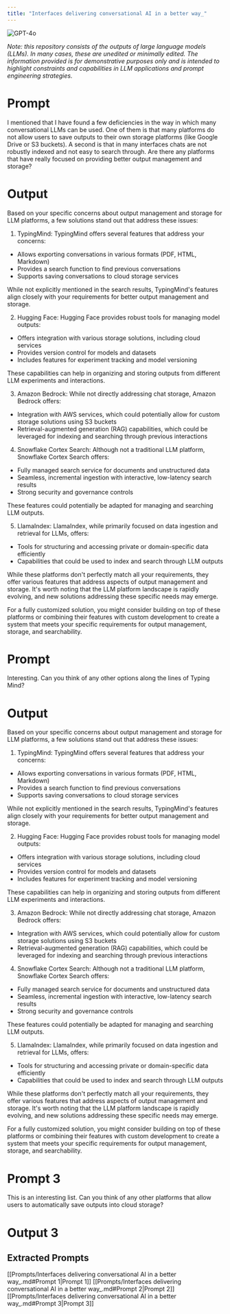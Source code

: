 ```yaml
---
title: "Interfaces delivering conversational AI in a better way_"
---
```

![GPT-4o](https://img.shields.io/badge/GPT--4o-3333FF?style=for-the-badge&logo=openai&logoColor=white)



*Note: this repository consists of the outputs of large language models (LLMs). In many cases, these are unedited or minimally edited. The information provided is for demonstrative purposes only and is intended to highlight constraints and capabilities in LLM applications and prompt engineering strategies.*


# Prompt

I mentioned that I have found a few deficiencies in the way in which many conversational LLMs can be used. One of them is that many platforms do not allow users to save outputs to their own storage platforms (like Google Drive or S3 buckets). A second is that in many interfaces chats are not robustly indexed and not easy to search through. Are there any platforms that have really focused on providing better output management and storage?

# Output

Based on your specific concerns about output management and storage for LLM platforms, a few solutions stand out that address these issues:

1. TypingMind:
TypingMind offers several features that address your concerns:
- Allows exporting conversations in various formats (PDF, HTML, Markdown)
- Provides a search function to find previous conversations
- Supports saving conversations to cloud storage services

While not explicitly mentioned in the search results, TypingMind's features align closely with your requirements for better output management and storage.

2. Hugging Face:
Hugging Face provides robust tools for managing model outputs:
- Offers integration with various storage solutions, including cloud services
- Provides version control for models and datasets
- Includes features for experiment tracking and model versioning

These capabilities can help in organizing and storing outputs from different LLM experiments and interactions.

3. Amazon Bedrock:
While not directly addressing chat storage, Amazon Bedrock offers:
- Integration with AWS services, which could potentially allow for custom storage solutions using S3 buckets
- Retrieval-augmented generation (RAG) capabilities, which could be leveraged for indexing and searching through previous interactions

4. Snowflake Cortex Search:
Although not a traditional LLM platform, Snowflake Cortex Search offers:
- Fully managed search service for documents and unstructured data
- Seamless, incremental ingestion with interactive, low-latency search results
- Strong security and governance controls

These features could potentially be adapted for managing and searching LLM outputs.

5. LlamaIndex:
LlamaIndex, while primarily focused on data ingestion and retrieval for LLMs, offers:
- Tools for structuring and accessing private or domain-specific data efficiently
- Capabilities that could be used to index and search through LLM outputs

While these platforms don't perfectly match all your requirements, they offer various features that address aspects of output management and storage. It's worth noting that the LLM platform landscape is rapidly evolving, and new solutions addressing these specific needs may emerge.

For a fully customized solution, you might consider building on top of these platforms or combining their features with custom development to create a system that meets your specific requirements for output management, storage, and searchability.

# Prompt

Interesting. Can you think of any other options along the lines of Typing Mind?

# Output
Based on your specific concerns about output management and storage for LLM platforms, a few solutions stand out that address these issues:

1. TypingMind:
TypingMind offers several features that address your concerns:
- Allows exporting conversations in various formats (PDF, HTML, Markdown)
- Provides a search function to find previous conversations
- Supports saving conversations to cloud storage services

While not explicitly mentioned in the search results, TypingMind's features align closely with your requirements for better output management and storage.

2. Hugging Face:
Hugging Face provides robust tools for managing model outputs:
- Offers integration with various storage solutions, including cloud services
- Provides version control for models and datasets
- Includes features for experiment tracking and model versioning

These capabilities can help in organizing and storing outputs from different LLM experiments and interactions.

3. Amazon Bedrock:
While not directly addressing chat storage, Amazon Bedrock offers:
- Integration with AWS services, which could potentially allow for custom storage solutions using S3 buckets
- Retrieval-augmented generation (RAG) capabilities, which could be leveraged for indexing and searching through previous interactions

4. Snowflake Cortex Search:
Although not a traditional LLM platform, Snowflake Cortex Search offers:
- Fully managed search service for documents and unstructured data
- Seamless, incremental ingestion with interactive, low-latency search results
- Strong security and governance controls

These features could potentially be adapted for managing and searching LLM outputs.

5. LlamaIndex:
LlamaIndex, while primarily focused on data ingestion and retrieval for LLMs, offers:
- Tools for structuring and accessing private or domain-specific data efficiently
- Capabilities that could be used to index and search through LLM outputs

While these platforms don't perfectly match all your requirements, they offer various features that address aspects of output management and storage. It's worth noting that the LLM platform landscape is rapidly evolving, and new solutions addressing these specific needs may emerge.

For a fully customized solution, you might consider building on top of these platforms or combining their features with custom development to create a system that meets your specific requirements for output management, storage, and searchability.
 

# Prompt 3

This is an interesting list. Can you think of any other platforms that allow users to automatically save outputs into cloud storage?

# Output 3







## Extracted Prompts
[[Prompts/Interfaces delivering conversational AI in a better way_.md#Prompt 1|Prompt 1]]
[[Prompts/Interfaces delivering conversational AI in a better way_.md#Prompt 2|Prompt 2]]
[[Prompts/Interfaces delivering conversational AI in a better way_.md#Prompt 3|Prompt 3]]
